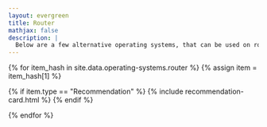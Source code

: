 ```yaml
---
layout: evergreen
title: Router
mathjax: false
description: |
  Below are a few alternative operating systems, that can be used on routers, wifi access points etc.
---
```


{% for item_hash in site.data.operating-systems.router %}
{% assign item = item_hash[1] %}

{% if item.type == "Recommendation" %}
{% include recommendation-card.html %}
{% endif %}

{% endfor %}
